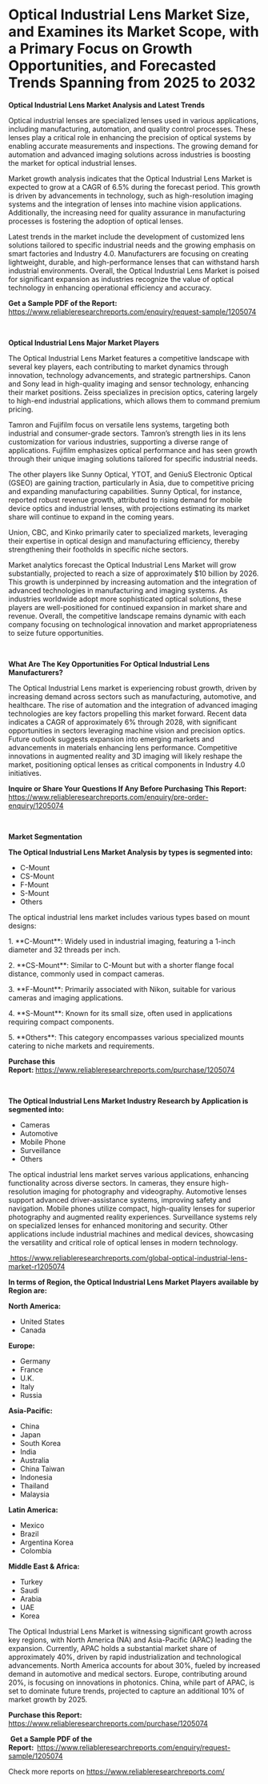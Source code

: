 <p><h1>Optical Industrial Lens Market Size, and Examines its Market Scope, with a Primary Focus on Growth Opportunities, and Forecasted Trends Spanning from 2025 to 2032</h1></p><p><strong>Optical Industrial Lens Market Analysis and Latest Trends</strong></p>
<p><p>Optical industrial lenses are specialized lenses used in various applications, including manufacturing, automation, and quality control processes. These lenses play a critical role in enhancing the precision of optical systems by enabling accurate measurements and inspections. The growing demand for automation and advanced imaging solutions across industries is boosting the market for optical industrial lenses.</p><p>Market growth analysis indicates that the Optical Industrial Lens Market is expected to grow at a CAGR of 6.5% during the forecast period. This growth is driven by advancements in technology, such as high-resolution imaging systems and the integration of lenses into machine vision applications. Additionally, the increasing need for quality assurance in manufacturing processes is fostering the adoption of optical lenses.</p><p>Latest trends in the market include the development of customized lens solutions tailored to specific industrial needs and the growing emphasis on smart factories and Industry 4.0. Manufacturers are focusing on creating lightweight, durable, and high-performance lenses that can withstand harsh industrial environments. Overall, the Optical Industrial Lens Market is poised for significant expansion as industries recognize the value of optical technology in enhancing operational efficiency and accuracy.</p></p>
<p><strong>Get a Sample PDF of the Report:&nbsp;</strong> <a href="https://www.reliableresearchreports.com/enquiry/request-sample/1205074?utm_campaign=2954&utm_medium=2&utm_source=Github&utm_content=ia&utm_term=26032025&utm_id=optical-industrial-lens">https://www.reliableresearchreports.com/enquiry/request-sample/1205074</a></p>
<p>&nbsp;</p>
<p><strong>Optical Industrial Lens Major Market Players</strong></p>
<p><p>The Optical Industrial Lens Market features a competitive landscape with several key players, each contributing to market dynamics through innovation, technology advancements, and strategic partnerships. Canon and Sony lead in high-quality imaging and sensor technology, enhancing their market positions. Zeiss specializes in precision optics, catering largely to high-end industrial applications, which allows them to command premium pricing.</p><p>Tamron and Fujifilm focus on versatile lens systems, targeting both industrial and consumer-grade sectors. Tamron’s strength lies in its lens customization for various industries, supporting a diverse range of applications. Fujifilm emphasizes optical performance and has seen growth through their unique imaging solutions tailored for specific industrial needs.</p><p>The other players like Sunny Optical, YTOT, and GeniuS Electronic Optical (GSEO) are gaining traction, particularly in Asia, due to competitive pricing and expanding manufacturing capabilities. Sunny Optical, for instance, reported robust revenue growth, attributed to rising demand for mobile device optics and industrial lenses, with projections estimating its market share will continue to expand in the coming years.</p><p>Union, CBC, and Kinko primarily cater to specialized markets, leveraging their expertise in optical design and manufacturing efficiency, thereby strengthening their footholds in specific niche sectors.</p><p>Market analytics forecast the Optical Industrial Lens Market will grow substantially, projected to reach a size of approximately $10 billion by 2026. This growth is underpinned by increasing automation and the integration of advanced technologies in manufacturing and imaging systems. As industries worldwide adopt more sophisticated optical solutions, these players are well-positioned for continued expansion in market share and revenue. Overall, the competitive landscape remains dynamic with each company focusing on technological innovation and market appropriateness to seize future opportunities.</p></p>
<p>&nbsp;</p>
<p><strong>What Are The Key Opportunities For Optical Industrial Lens Manufacturers?</strong></p>
<p><p>The Optical Industrial Lens market is experiencing robust growth, driven by increasing demand across sectors such as manufacturing, automotive, and healthcare. The rise of automation and the integration of advanced imaging technologies are key factors propelling this market forward. Recent data indicates a CAGR of approximately 6% through 2028, with significant opportunities in sectors leveraging machine vision and precision optics. Future outlook suggests expansion into emerging markets and advancements in materials enhancing lens performance. Competitive innovations in augmented reality and 3D imaging will likely reshape the market, positioning optical lenses as critical components in Industry 4.0 initiatives.</p></p>
<p><strong>Inquire or Share Your Questions If Any Before Purchasing This Report:</strong> <a href="https://www.reliableresearchreports.com/enquiry/pre-order-enquiry/1205074?utm_campaign=2954&utm_medium=2&utm_source=Github&utm_content=ia&utm_term=26032025&utm_id=optical-industrial-lens">https://www.reliableresearchreports.com/enquiry/pre-order-enquiry/1205074</a></p>
<p>&nbsp;</p>
<p><strong>Market Segmentation</strong></p>
<p><strong>The Optical Industrial Lens Market Analysis by types is segmented into:</strong></p>
<p><ul><li>C-Mount</li><li>CS-Mount</li><li>F-Mount</li><li>S-Mount</li><li>Others</li></ul></p>
<p><p>The optical industrial lens market includes various types based on mount designs: </p><p>1. **C-Mount**: Widely used in industrial imaging, featuring a 1-inch diameter and 32 threads per inch.</p><p>2. **CS-Mount**: Similar to C-Mount but with a shorter flange focal distance, commonly used in compact cameras.</p><p>3. **F-Mount**: Primarily associated with Nikon, suitable for various cameras and imaging applications.</p><p>4. **S-Mount**: Known for its small size, often used in applications requiring compact components.</p><p>5. **Others**: This category encompasses various specialized mounts catering to niche markets and requirements.</p></p>
<p><strong>Purchase this Report:&nbsp;</strong><a href="https://www.reliableresearchreports.com/purchase/1205074?utm_campaign=2954&utm_medium=2&utm_source=Github&utm_content=ia&utm_term=26032025&utm_id=optical-industrial-lens">https://www.reliableresearchreports.com/purchase/1205074</a></p>
<p>&nbsp;</p>
<p><strong>The Optical Industrial Lens Market Industry Research by Application is segmented into:</strong></p>
<p><ul><li>Cameras</li><li>Automotive</li><li>Mobile Phone</li><li>Surveillance</li><li>Others</li></ul></p>
<p><p>The optical industrial lens market serves various applications, enhancing functionality across diverse sectors. In cameras, they ensure high-resolution imaging for photography and videography. Automotive lenses support advanced driver-assistance systems, improving safety and navigation. Mobile phones utilize compact, high-quality lenses for superior photography and augmented reality experiences. Surveillance systems rely on specialized lenses for enhanced monitoring and security. Other applications include industrial machines and medical devices, showcasing the versatility and critical role of optical lenses in modern technology.</p></p>
<p><a href="https://www.reliableresearchreports.com/global-optical-industrial-lens-market-r1205074?utm_campaign=2954&utm_medium=2&utm_source=Github&utm_content=ia&utm_term=26032025&utm_id=optical-industrial-lens">&nbsp;https://www.reliableresearchreports.com/global-optical-industrial-lens-market-r1205074</a></p>
<p><strong>In terms of Region, the Optical Industrial Lens Market Players available by Region are:</strong></p>
<p>
    <p> <strong> North America: </strong>
        <ul>
            <li>United States</li>
            <li>Canada</li>
        </ul>
        </p> 
    <p> <strong> Europe: </strong>
        <ul>
            <li>Germany</li>
            <li>France</li>
            <li>U.K.</li>
            <li>Italy</li>
            <li>Russia</li>
        </ul>
        </p> 
    <p> <strong> Asia-Pacific: </strong>
        <ul>
            <li>China</li>
            <li>Japan</li>
            <li>South Korea</li>
            <li>India</li>
            <li>Australia</li>
            <li>China Taiwan</li>
            <li>Indonesia</li>
            <li>Thailand</li>
            <li>Malaysia</li>
        </ul>
        </p> 
    <p> <strong> Latin America: </strong>
        <ul>
            <li>Mexico</li>
            <li>Brazil</li>
            <li>Argentina Korea</li>
            <li>Colombia</li>
        </ul>
        </p> 
    <p> <strong> Middle East & Africa: </strong>
        <ul>
            <li>Turkey</li>
            <li>Saudi</li>
            <li>Arabia</li>
            <li>UAE</li>
            <li>Korea</li>
        </ul>
    </p>
    </p>
<p><p>The Optical Industrial Lens Market is witnessing significant growth across key regions, with North America (NA) and Asia-Pacific (APAC) leading the expansion. Currently, APAC holds a substantial market share of approximately 40%, driven by rapid industrialization and technological advancements. North America accounts for about 30%, fueled by increased demand in automotive and medical sectors. Europe, contributing around 20%, is focusing on innovations in photonics. China, while part of APAC, is set to dominate future trends, projected to capture an additional 10% of market growth by 2025.</p></p>
<p><strong>Purchase this Report: </strong><a href="https://www.reliableresearchreports.com/purchase/1205074?utm_campaign=2954&utm_medium=2&utm_source=Github&utm_content=ia&utm_term=26032025&utm_id=optical-industrial-lens">https://www.reliableresearchreports.com/purchase/1205074</a></p>
<p>&nbsp;<strong>Get a Sample PDF of the Report:&nbsp;&nbsp;</strong><a href="https://www.reliableresearchreports.com/enquiry/request-sample/1205074?utm_campaign=2954&utm_medium=2&utm_source=Github&utm_content=ia&utm_term=26032025&utm_id=optical-industrial-lens">https://www.reliableresearchreports.com/enquiry/request-sample/1205074</a></p>
<p><strong></strong></p>
<p>Check more reports on <a href="https://www.reliableresearchreports.com/?utm_campaign=2954&utm_medium=2&utm_source=Github&utm_content=ia&utm_term=26032025&utm_id=optical-industrial-lens">https://www.reliableresearchreports.com/</a></p>